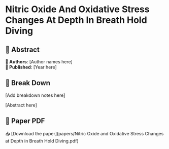 # Nitric Oxide And Oxidative Stress Changes At Depth In Breath Hold Diving



## 🧬 Abstract



**👤 Authors**: [Author names here]  
**📅 Published**: [Year here]


## 🧠 Break Down

[Add breakdown notes here]

[Abstract here]



## 📄 Paper PDF

📥 [Download the paper](papers/Nitric Oxide and Oxidative Stress Changes at Depth in Breath Hold Diving.pdf)